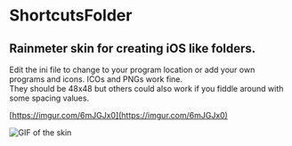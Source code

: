 # ShortcutsFolder
## Rainmeter skin for creating iOS like folders.

Edit the ini file to change to your program location or add your own programs and icons. ICOs and PNGs work fine.  
They should be 48x48 but others could also work if you fiddle around with some spacing values.

[https://imgur.com/6mJGJx0](https://imgur.com/6mJGJx0)

![GIF of the skin](https://media.giphy.com/media/nEm1EJuhjaRJl5vXna/giphy.gif)
